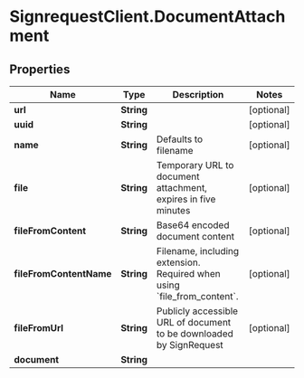 # SignrequestClient.DocumentAttachment

## Properties
Name | Type | Description | Notes
------------ | ------------- | ------------- | -------------
**url** | **String** |  | [optional] 
**uuid** | **String** |  | [optional] 
**name** | **String** | Defaults to filename | [optional] 
**file** | **String** | Temporary URL to document attachment, expires in five minutes | [optional] 
**fileFromContent** | **String** | Base64 encoded document content | [optional] 
**fileFromContentName** | **String** | Filename, including extension. Required when using &#x60;file_from_content&#x60;. | [optional] 
**fileFromUrl** | **String** | Publicly accessible URL of document to be downloaded by SignRequest | [optional] 
**document** | **String** |  | 


